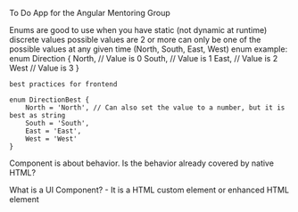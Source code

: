 To Do App for the Angular Mentoring Group

Enums are good to use when you have
    static (not dynamic at runtime) discrete values
    possible values are 2 or more
    can only be one of the possible values at any given time (North, South, East, West)
    enum example:
        enum Direction {
            North, // Value is 0
            South, // Value is 1
            East, // Value is 2
            West // Value is 3
        }

    best practices for frontend

    enum DirectionBest {
        North = 'North', // Can also set the value to a number, but it is best as string
        South = 'South',
        East = 'East',
        West = 'West'
    }

Component is about behavior.  Is the behavior already covered by native HTML?

What is a UI Component? - It is a HTML custom element or enhanced HTML element

